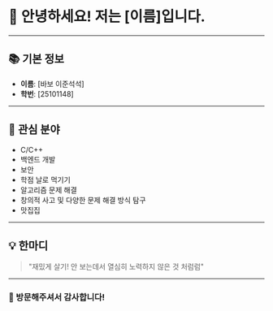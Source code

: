 # 👋 안녕하세요! 저는 [이름]입니다.

---

## 📚 기본 정보

- **이름**: [바보 이준석석]
- **학번**: [25101148]

---

## 🌱 관심 분야

- C/C++
- 백엔드 개발
- 보안
- 학점 날로 먹기기
- 알고리즘 문제 해결
- 창의적 사고 및 다양한 문제 해결 방식 탐구
- 맛집집

---

## 💡 한마디

> "재밌게 살기! 안 보는데서 열심히 노력하지 않은 것 처럼럼"

---

### 🙏 방문해주셔서 감사합니다!